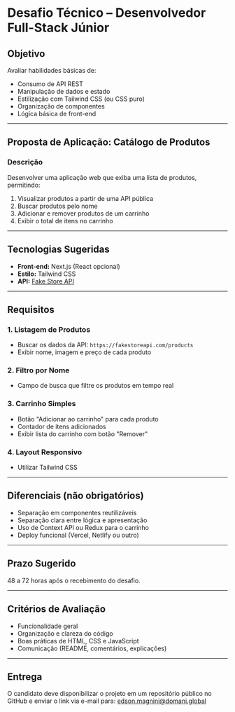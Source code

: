 # Desafio Técnico – Desenvolvedor Full-Stack Júnior

## Objetivo

Avaliar habilidades básicas de:

- Consumo de API REST
- Manipulação de dados e estado
- Estilização com Tailwind CSS (ou CSS puro)
- Organização de componentes
- Lógica básica de front-end

---

## Proposta de Aplicação: Catálogo de Produtos

### Descrição

Desenvolver uma aplicação web que exiba uma lista de produtos, permitindo:

1. Visualizar produtos a partir de uma API pública
2. Buscar produtos pelo nome
3. Adicionar e remover produtos de um carrinho
4. Exibir o total de itens no carrinho

---

## Tecnologias Sugeridas

- **Front-end:** Next.js (React opcional)
- **Estilo:** Tailwind CSS
- **API:** [Fake Store API](https://fakestoreapi.com/products)

---

## Requisitos

### 1. Listagem de Produtos
- Buscar os dados da API: `https://fakestoreapi.com/products`
- Exibir nome, imagem e preço de cada produto

### 2. Filtro por Nome
- Campo de busca que filtre os produtos em tempo real

### 3. Carrinho Simples
- Botão "Adicionar ao carrinho" para cada produto
- Contador de itens adicionados
- Exibir lista do carrinho com botão "Remover"

### 4. Layout Responsivo
- Utilizar Tailwind CSS

---

## Diferenciais (não obrigatórios)

- Separação em componentes reutilizáveis
- Separação clara entre lógica e apresentação
- Uso de Context API ou Redux para o carrinho
- Deploy funcional (Vercel, Netlify ou outro)

---

## Prazo Sugerido

48 a 72 horas após o recebimento do desafio.

---

## Critérios de Avaliação

- Funcionalidade geral
- Organização e clareza do código
- Boas práticas de HTML, CSS e JavaScript
- Comunicação (README, comentários, explicações)

---

## Entrega

O candidato deve disponibilizar o projeto em um repositório público no GitHub e enviar o link via e-mail para: edson.magnini@domani.global

